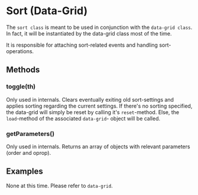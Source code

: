 # Sort (Data-Grid)

The ``sort class`` is meant to be used in conjunction with the
``data-grid class``. In fact, it will be instantiated by the data-grid class
most of the time.

It is responsible for attaching sort-related events and handling
sort-operations.

## Methods

### toggle(th)

Only used in internals. Clears eventually exiting old sort-settings and applies
sorting regarding the current settings.
If there's no sorting specified, the data-grid will simply be reset by calling
it's ``reset``-method. Else, the ``load``-method of the associated ``data-grid``-
object will be called.

### getParameters()

Only used in internals. Returns an array of objects with relevant parameters
(order and oprop).

## Examples

None at this time. Please refer to ``data-grid``.
